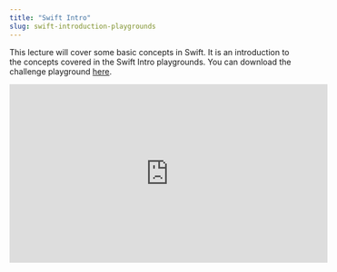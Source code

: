 ```yaml
---
title: "Swift Intro"
slug: swift-introduction-playgrounds
---
```


This lecture will cover some basic concepts in Swift. It is an introduction to the concepts covered in the Swift Intro playgrounds. You can download the challenge playground [here](https://github.com/MakeSchool-Tutorials/SA-2015-Apps-Additional-Resources/raw/master/Swift%20Playground%20Review%20Challenges/Challenges.playground.zip).

<iframe width="560" height="315" src="https://www.youtube.com/embed/bfPq7w9YFIE" frameborder="0" allowfullscreen></iframe>

